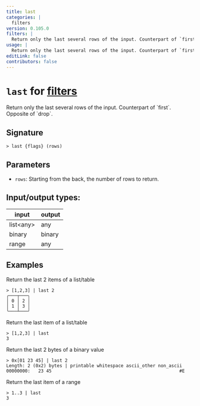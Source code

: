 ```yaml
---
title: last
categories: |
  filters
version: 0.105.0
filters: |
  Return only the last several rows of the input. Counterpart of `first`. Opposite of `drop`.
usage: |
  Return only the last several rows of the input. Counterpart of `first`. Opposite of `drop`.
editLink: false
contributors: false
---
```

<!-- This file is automatically generated. Please edit the command in https://github.com/nushell/nushell instead. -->

# `last` for [filters](/commands/categories/filters.md)

<div class='command-title'>Return only the last several rows of the input. Counterpart of `first`. Opposite of `drop`.</div>

## Signature

```> last {flags} (rows)```

## Parameters

 -  `rows`: Starting from the back, the number of rows to return.


## Input/output types:

| input     | output |
| --------- | ------ |
| list&lt;any&gt; | any    |
| binary    | binary |
| range     | any    |
## Examples

Return the last 2 items of a list/table
```nu
> [1,2,3] | last 2
╭───┬───╮
│ 0 │ 2 │
│ 1 │ 3 │
╰───┴───╯

```

Return the last item of a list/table
```nu
> [1,2,3] | last
3
```

Return the last 2 bytes of a binary value
```nu
> 0x[01 23 45] | last 2
Length: 2 (0x2) bytes | printable whitespace ascii_other non_ascii
00000000:   23 45                                                #E

```

Return the last item of a range
```nu
> 1..3 | last
3
```
